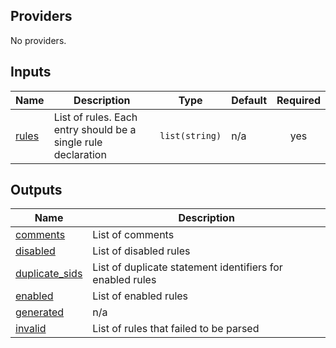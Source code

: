 <!-- BEGIN_TF_DOCS -->
## Providers

No providers.

## Inputs

| Name | Description | Type | Default | Required |
|------|-------------|------|---------|:--------:|
| <a name="input_rules"></a> [rules](#input\_rules) | List of rules. Each entry should be a single rule declaration | `list(string)` | n/a | yes |

## Outputs

| Name | Description |
|------|-------------|
| <a name="output_comments"></a> [comments](#output\_comments) | List of comments |
| <a name="output_disabled"></a> [disabled](#output\_disabled) | List of disabled rules |
| <a name="output_duplicate_sids"></a> [duplicate\_sids](#output\_duplicate\_sids) | List of duplicate statement identifiers for enabled rules |
| <a name="output_enabled"></a> [enabled](#output\_enabled) | List of enabled rules |
| <a name="output_generated"></a> [generated](#output\_generated) | n/a |
| <a name="output_invalid"></a> [invalid](#output\_invalid) | List of rules that failed to be parsed |
<!-- END_TF_DOCS -->

